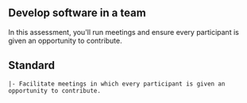 ## Develop software in a team

In this assessment, you'll run meetings and ensure every participant is given an opportunity to contribute.

## Standard

```
|- Facilitate meetings in which every participant is given an opportunity to contribute.
```
